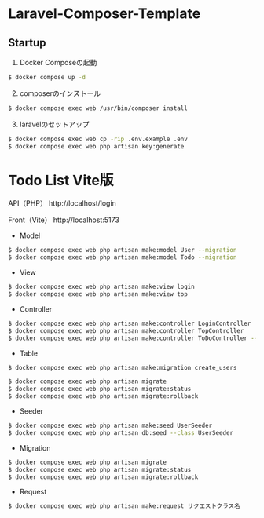 # Laravel-Composer-Template

## Startup
1. Docker Composeの起動
~~~sh
$ docker compose up -d
~~~

2. composerのインストール
~~~sh
$ docker compose exec web /usr/bin/composer install
~~~

3. laravelのセットアップ
~~~sh
$ docker compose exec web cp -rip .env.example .env
$ docker compose exec web php artisan key:generate
~~~



# Todo List Vite版

API（PHP）
http://localhost/login

Front（Vite）
http://localhost:5173

* Model
~~~sh
$ docker compose exec web php artisan make:model User --migration
$ docker compose exec web php artisan make:model Todo --migration
~~~

* View
~~~sh
$ docker compose exec web php artisan make:view login
$ docker compose exec web php artisan make:view top
~~~

* Controller
~~~sh
$ docker compose exec web php artisan make:controller LoginController
$ docker compose exec web php artisan make:controller TopController
$ docker compose exec web php artisan make:controller ToDoController --api
~~~


* Table
~~~sh
$ docker compose exec web php artisan make:migration create_users

$ docker compose exec web php artisan migrate
$ docker compose exec web php artisan migrate:status
$ docker compose exec web php artisan migrate:rollback
~~~

* Seeder
~~~sh
$ docker compose exec web php artisan make:seed UserSeeder
$ docker compose exec web php artisan db:seed --class UserSeeder
~~~

* Migration
~~~sh
$ docker compose exec web php artisan migrate
$ docker compose exec web php artisan migrate:status
$ docker compose exec web php artisan migrate:rollback
~~~

* Request
~~~sh
$ docker compose exec web php artisan make:request リクエストクラス名
~~~